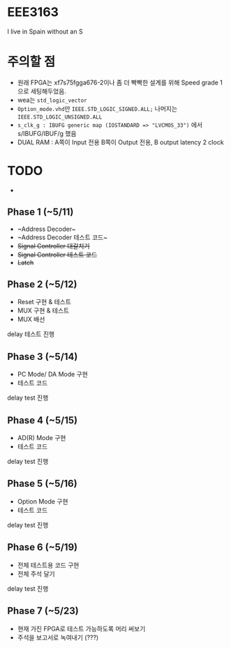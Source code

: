 # EEE3163
I live in Spain without an S


# 주의할 점
 * 원래 FPGA는 xf7s75fgga676-2이나 좀 더 빡빡한 설계를 위해 Speed grade 1으로 세팅해두었음.
 * wea는 `std_logic_vector`
 * `Option_mode.vhd`만 `IEEE.STD_LOGIC_SIGNED.ALL;` 나머지는 `IEEE.STD_LOGIC_UNSIGNED.ALL`
 * `s_clk_g : IBUFG generic map (IOSTANDARD => "LVCMOS_33")` 에서 s/IBUFG/IBUF/g 했음
 * DUAL RAM : A쪽이 Input 전용 B쪽이 Output 전용, B output latency 2 clock
# TODO
 * 

## Phase 1 (~5/11)
 * ~Address Decoder~
 * ~Address Decoder 테스트 코드~
 * ~~Signal Controller 대갈치기~~
 * ~~Signal Controller 테스트 코드~~
 * ~~Latch~~

## Phase 2 (~5/12)
 * Reset 구현 & 테스트
 * MUX 구현 & 테스트
 * MUX 배선

delay 테스트 진행

## Phase 3 (~5/14)
 * PC Mode/ DA Mode 구현
 * 테스트 코드

delay test 진행

## Phase 4 (~5/15)
 * AD(R) Mode 구현
 * 테스트 코드

delay test 진행

## Phase 5 (~5/16)
 * Option Mode 구현
 * 테스트 코드

delay test 진행

## Phase 6 (~5/19)
 * 전체 테스트용 코드 구현
 * 전체 주석 달기

delay test 진행

## Phase 7 (~5/23)
 * 현재 가진 FPGA로 테스트 가능하도록 머리 써보기
 * 주석을 보고서로 녹여내기 (???)

